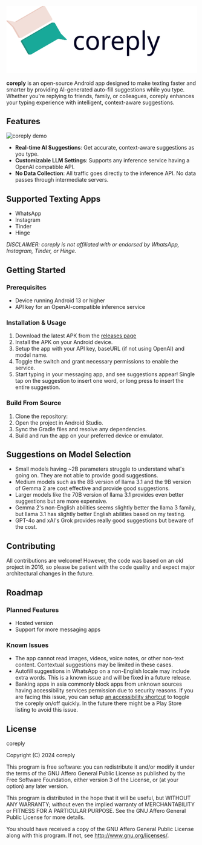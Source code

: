 ![coreply banner](./docs/static/coreply_banner.svg)

**coreply** is an open-source Android app designed to make texting faster and smarter by providing AI-generated auto-fill suggestions while you type. Whether you're replying to friends, family, or colleagues, coreply enhances your typing experience with intelligent, context-aware suggestions.

## Features

![coreply demo](./docs/static/coreply_demo.gif)

-   **Real-time AI Suggestions**: Get accurate, context-aware suggestions as you type.
-   **Customizable LLM Settings**: Supports any inference service having a OpenAI compatible API.
-   **No Data Collection**: All traffic goes directly to the inference API. No data passes through intermediate servers.

## Supported Texting Apps

-   WhatsApp
-   Instagram
-   Tinder
-   Hinge

_DISCLAIMER: coreply is not affiliated with or endorsed by WhatsApp, Instagram, Tinder, or Hinge._

## Getting Started

### Prerequisites

-   Device running Android 13 or higher
-   API key for an OpenAI-compatible inference service

### Installation & Usage

1. Download the latest APK from the [releases page](https://github.com/coreply/coreply/releases)
2. Install the APK on your Android device.
3. Setup the app with your API key, baseURL (if not using OpenAI) and model name.
4. Toggle the switch and grant necessary permissions to enable the service.
5. Start typing in your messaging app, and see suggestions appear! Single tap on the suggestion to insert one word, or long press to insert the entire suggestion.

### Build From Source

1. Clone the repository:
2. Open the project in Android Studio.
3. Sync the Gradle files and resolve any dependencies.
4. Build and run the app on your preferred device or emulator.

## Suggestions on Model Selection

-   Small models having ~2B parameters struggle to understand what's going on. They are not able to provide good suggestions.
-   Medium models such as the 8B version of llama 3.1 and the 9B version of Gemma 2 are cost effective and provide good suggestions.
-   Larger models like the 70B version of llama 3.1 provides even better suggestions but are more expensive.
-   Gemma 2's non-English abilities seems slightly better the llama 3 family, but llama 3.1 has slightly better English abilities based on my testing.
-   GPT-4o and xAI's Grok provides really good suggestions but beware of the cost.

## Contributing

All contributions are welcome! However, the code was based on an old project in 2016, so please be patient with the code quality and expect major architectural changes in the future.

## Roadmap

### Planned Features

-   Hosted version
-   Support for more messaging apps

### Known Issues

-   The app cannot read images, videos, voice notes, or other non-text content. Contextual suggestions may be limited in these cases.
-   Autofill suggestions in WhatsApp on a non-English locale may include extra words. This is a known issue and will be fixed in a future release.
-   Banking apps in asia commonly block apps from unknown sources having accessibility services permission due to security reasons. If you are facing this issue, you can setup [an accessibility shortcut](https://support.google.com/accessibility/android/answer/7650693?hl=en#step_1) to toggle the coreply on/off quickly. In the future there might be a Play Store listing to avoid this issue.

## License

coreply

Copyright (C) 2024 coreply

This program is free software: you can redistribute it and/or modify
it under the terms of the GNU Affero General Public License as published by
the Free Software Foundation, either version 3 of the License, or
(at your option) any later version.

This program is distributed in the hope that it will be useful,
but WITHOUT ANY WARRANTY; without even the implied warranty of
MERCHANTABILITY or FITNESS FOR A PARTICULAR PURPOSE. See the
GNU Affero General Public License for more details.

You should have received a copy of the GNU Affero General Public License
along with this program. If not, see <http://www.gnu.org/licenses/>.

